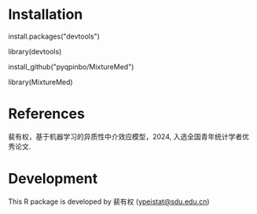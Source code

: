 # Installation

install.packages("devtools")

library(devtools)

install_github("pyqpinbo/MixtureMed")

library(MixtureMed)

# References

裴有权，基于机器学习的异质性中介效应模型，2024, 入选全国青年统计学者优秀论文.

# Development

This R package is developed by 裴有权 (ypeistat@sdu.edu.cn)


